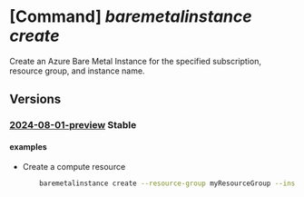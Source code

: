 # [Command] _baremetalinstance create_

Create an Azure Bare Metal Instance for the specified subscription, resource group, and instance name.

## Versions

### [2024-08-01-preview](/Resources/mgmt-plane/L3N1YnNjcmlwdGlvbnMve30vcmVzb3VyY2Vncm91cHMve30vcHJvdmlkZXJzL21pY3Jvc29mdC5iYXJlbWV0YWxpbmZyYXN0cnVjdHVyZS9iYXJlbWV0YWxpbnN0YW5jZXMve30=/2024-08-01-preview.xml) **Stable**

<!-- mgmt-plane /subscriptions/{}/resourcegroups/{}/providers/microsoft.baremetalinfrastructure/baremetalinstances/{} 2024-08-01-preview -->

#### examples

- Create a compute resource
    ```bash
        baremetalinstance create --resource-group myResourceGroup --instance-name myBMIInstance --location westus --azure-bare-metal-instance-id 23415635-4d7e-41dc-9598-8194f22c24e1 --hw-revision Rev 3 --hardware-profile "{hardware-type:Cisco_UCS,azure-bare-metal-instance-size:S72}"
    ```
